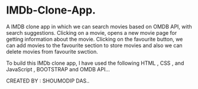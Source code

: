 # IMDb-Clone-App.
 
 
 <!-- IMDB-clone app -->

A IMDB clone app in which we can search movies based on OMDB API, with search suggestions. 
Clicking on a movie, opens a new movie page for getting information about the movie.
Clicking on the favourite button, we can add  movies to the favourite section to store movies and also we can delete movies from favourite swction. 

<!-- Usecases -->
To build this IMDb clone app, I have used the following
HTML , CSS , and JavaScript , BOOTSTRAP and OMDB API...


CREATED BY : SHOUMODIP DAS..





